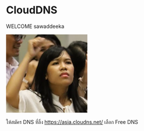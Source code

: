 # CloudDNS

WELCOME
sawaddeeka

![alt text](IMG/2020-10-15.png)


ให้สมัคร DNS ที่ลิ้ง https://asia.cloudns.net/
เลือก Free DNS 

